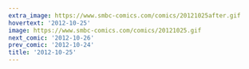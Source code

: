 ```yaml
---
extra_image: https://www.smbc-comics.com/comics/20121025after.gif
hovertext: '2012-10-25'
image: https://www.smbc-comics.com/comics/20121025.gif
next_comic: '2012-10-26'
prev_comic: '2012-10-24'
title: '2012-10-25'
---
```


